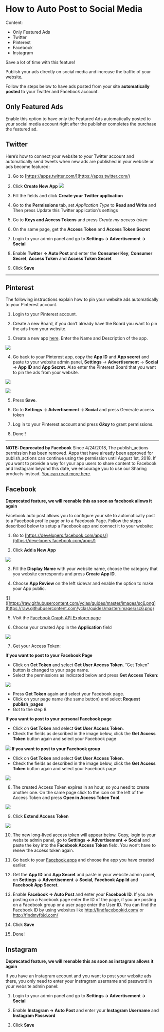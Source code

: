 # How to Auto Post to Social Media
Content:
-   Only Featured Ads
-   Twitter
-   Pinterest
-   Facebook
-   Instagram


Save a lot of time with this feature!

Publish your ads directly on social media and increase the traffic of your website. 

Follow the steps below to have ads posted from your site **automatically** **posted** to your Twitter and Facebook account.

## Only Featured Ads

Enable this option to have only the Featured Ads automatically posted to your social media account right after the publisher completes the purchase the featured ad.

## Twitter

Here’s how to connect your website to your Twitter account and automatically send tweets when new ads are published in your website or ads become featured:

1. Go to  [https://apps.twitter.com/](https://apps.twitter.com/)

2. Click  **Create New App**
![](https://raw.githubusercontent.com/yclas/guides/master/images/autopost1.png)
3. Fill the fields and click  **Create your Twitter application**

4. Go to the  **Permissions**  tab, set  _Application Type_  to  **Read and Write**  and Then press Update this Twitter application’s settings

5. Go to  **Keys and Access Tokens**  and press  _Create my access token_

6. On the same page, get the  **Access Token**  and  **Access Token Secret**

7. Login to your admin panel and go to  **Settings -> Advertisement -> Social**

8. Enable  **Twitter -> Auto Post**  and enter the  **Consumer Key**,  **Consumer Secret**,  **Access Token**  and  **Access Token Secret**

9. Click  **Save**

----------

## Pinterest

The following instructions explain how to pin your website ads automatically to your Pinterest account.

1. Login to your Pinterest account.

2. Create a new Board, if you don’t already have the Board you want to pin the ads from your website.

3. Create a new app  [here](https://developers.pinterest.com/apps/). Enter the Name and Description of the app.

![](https://raw.githubusercontent.com/yclas/guides/master/images/sociacontent2.png)

4. Go back to your Pinterest app, copy the  **App ID**  and  **App secret**  and paste to your website admin panel,  **Settings**  ->  **Advertisement**  ->  **Social**  ->  **App ID**  and  **App Secret**. Also enter the Pinterest Board that you want to pin the ads from your website.

![](https://raw.githubusercontent.com/yclas/guides/master/images/socialcontent3.png)

![](https://raw.githubusercontent.com/yclas/guides/master/images/sc4.png)

5. Press  **Save**.

6. Go to  **Settings -> Advertisement -> Social**  and press Generate access token

7. Log in to your Pinterest account and press ***Okay*** to grant permissions.



9. Done!!

----------

**NOTE: Deprecated by Facebook**  Since 4/24/2018, The publish_actions permission has been removed. Apps that have already been approved for publish_actions can continue using the permission until August 1st, 2018. 
If you want to provide a way for your app users to share content to Facebook and Instagram beyond this date, we encourage you to use our Sharing products instead.  [You can read more here](https://developers.facebook.com/docs/graph-api/changelog/breaking-changes#login-4-24).

## Facebook

**Deprecated feature, we will reenable this as soon as facebook allows it again**

Facebook auto post allows you to configure your site to automatically post to a Facebook profile page or to a Facebook Page. Follow the steps described below to setup a Facebook app and connect it to your website:

1. Go to  [https://developers.facebook.com/apps/](https://developers.facebook.com/apps/)

2. Click  **Add a New App**

![](https://raw.githubusercontent.com/yclas/guides/master/images/sc5.png)

3. Fill the  **Display Name**  with your website name, choose the category that you website corresponds and press  **Create App ID**.

4. Choose  **App Review**  on the left sidevar and enable the option to make your App public.

![]([https://raw.githubusercontent.com/yclas/guides/master/images/sc6.png](https://raw.githubusercontent.com/yclas/guides/master/images/sc6.png)

5. Visit the  [Facebook Graph API Explorer page](https://developers.facebook.com/tools/explorer/)

6. Choose your created App in the  **Application**  field

![](https://raw.githubusercontent.com/yclas/guides/master/images/sc7.png)


7. Get your Access Token:

**If you want to post to your Facebook Page**

-   Click on  **Get Token**  and select  **Get User Access Token**. “Get Token” button is changed to your page name.
-   Select the permissions as indicated below and press  **Get Access Token**:

![](https://raw.githubusercontent.com/yclas/guides/master/images/sc8.png)

-   Press  **Get Token**  again and select your Facebook page.
-   Click on your page name (the same button) and select  **Request publish_pages**
-   Got to the step 8.

**If you want to post to your personal Facebook page**

-   Click on  **Get Token**  and select  **Get User Access Token**.
-   Check the fields as described in the image below, click the  **Get Access Token**  button again and select your Facebook page

![](https://raw.githubusercontent.com/yclas/guides/master/images/sc9.png)
**If you want to post to your Facebook group**

-   Click on  **Get Token**  and select  **Get User Access Token**.
-   Check the fields as described in the image below, click the  **Get Access Token**  button again and select your Facebook page

![](https://raw.githubusercontent.com/yclas/guides/master/images/sc10.png)

8. The created Access Token expires in an hour, so you need to create another one. On the same page click to the icon on the left of the Access Token and press  **Open in Access Token Tool**.

![](https://raw.githubusercontent.com/yclas/guides/master/images/sk11.png)

9. Click  **Extend Access Token**

![](https://raw.githubusercontent.com/yclas/guides/master/images/sk12.png)

10. The new long-lived access token will appear below. Copy, login to your website admin panel, go to  **Settings -> Advertisement -> Social**  and paste the key into the  **Facebook Access Token**  field. You won’t have to renew the access token again.

11. Go back to your  [Facebook apps](https://developers.facebook.com/apps/)  and choose the app you have created earlier.

12. Get the  **App ID**  and  **App Secret**  and paste in your website admin panel, on  **Settings -> Advertisement -> Social**,  **Facebook App Id**  and  **Facebook App Secret**.


13. Enable  **Facebook -> Auto Post**  and enter your  **Facebook ID**. If you are posting on a Facebook page enter the ID of the page, if you are posting on a Facebook group or a user page enter the User ID. You can find the Facebook ID by using websites like http://findfacebookid.com/ or http://findmyfbid.com/

14. Click  **Save**

15. Done!

## Instagram

**Deprecated feature, we will reenable this as soon as instagram allows it again**

If you have an Instagram account and you want to post your website ads there, you only need to enter your Instragram username and password in your website admin panel:

1. Login to your admin panel and go to  **Settings -> Advertisement -> Social**

2. Enable  **Instagram -> Auto Post**  and enter your  **Instagram Username**  and  **Instagram Password**

3. Click  **Save**
